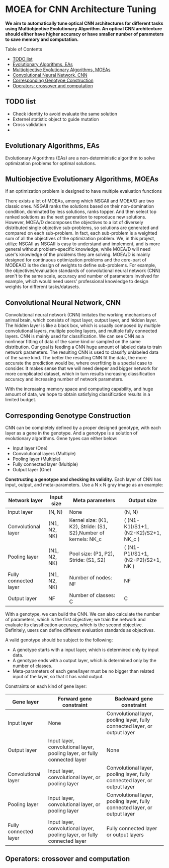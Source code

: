 # MOEA for CNN Architecture Tuning

__We aim to automatically tune optical CNN architectures for different tasks using Multiobjective Evolutionary Algorithm. An optical CNN architecture should either have higher accuracy or have smaller number of parameters to save memory and computation.__

Table of Contents
* [TODO list](#todo-list)
* [Evolutionary Algorithms, EAs](#evolutionary-algorithms--eas)
* [Multiobjective Evolutionary Algorithms, MOEAs](#multiobjective-evolutionary-algorithms--moeas)
* [Convolutional Neural Network, CNN](#convolutional-neural-network--cnn)
* [Corresponding Genotype Construction](#corresponding-genotype-construction)
* [Operators: crossover and computation](#operators--crossover-and-computation)

## TODO list
- Check identity to avoid evaluate the same solution
- Externel statistic object to guide mutation
- Cross validation
- 

## Evolutionary Algorithms, EAs
Evolutionary Algorithms (EAs) are a non-deterministic algorithm to solve optimization problems for optimal solutions.

## Multiobjective Evolutionary Algorithms, MOEAs
If an optimization problem is designed to have multiple evaluation functions

There exists a lot of MOEAs, among which NSGAII and MOEA/D are two classic ones. NSGAII ranks the solutions based on their non-domination condition, dominated by less solutions, ranks topper. And then select top ranked solutions as the next generation to reproduce new solutions. However, MOEA/D decomposes the objectives to a lot of diversely distributed single objective sub-problems, so solutions are generated and compared on each sub-problem. In fact, each sub-problem is a weighted sum of all the objectives of the optimization problem. We, in this project, utilize NSGAII as NSGAII is easy to understand and implement, and is more general without problem-specific knowledge, while MOEA/D will need user's knowledge of the problems they are solving. MOEA/D is mainly designed for continuous optimization problems and the core-part of MODEA/D is the design of weights to define sub-problems. For example, the objectives/evaluation standards of convolutional neural network (CNN) aren't to the same scale, accuracy and number of parameters involved for example, which would need users' professional knowledge to design weights for different tasks/datasets.

## Convolutional Neural Network, CNN

Convolutional neural network (CNN) imitates the working mechanisms of animal brain, which consists of input layer, output layer, and hidden layer. The hidden layer is like a black box, which is usually composed by multiple convolutional layers, multiple pooling layers, and multiple fully connected layers. CNN is mainly used for classification. We can see CNN as a nonlinear fitting of data of the same kind or sampled on the same distribution. Our goal is feeding a CNN huge amount of labeled data to train network parameters. The resulting CNN is used to classify unlabeled data of the same kind. The better the resulting CNN fit the data, the more accurate the prediction would be, where overfitting is a special case to consider. It makes sense that we will need deeper and bigger network for more complicated dataset, which in turn results increasing classification accuracy and increasing number of network parameters.

With the increasing memory space and computing capability, and huge amount of data, we hope to obtain satisfying classification results in a limited budget.

## Corresponding Genotype Construction
CNN can be completely defined by a proper designed genotype, with each layer as a gene in the genotype. And a genotype is a solution of evolutionary algorithms. Gene types can either below:

- Input layer (One)
- Convolutional layers (Multiple)
- Pooling layer (Multiple)
- Fully connected layer (Multiple)
- Output layer (One)

__Constructing a genotype and checking its validity.__ Each layer of CNN has input, output, and meta-parameters. Use a N x N gray image as an example:

Network layer|Input size|Meta parameters|Output size
---|---|---|---
Input layer|(N, N)|None|(N, N)
Convolutional layer|(N1, N2, NK)|Kernel size: (K1, K2), Stride: (S1, S2),Number of kernels: NK_c|( (N1-K1)/S1+1, (N2-K2)/S2+1, NK_c )
Pooling layer|(N1, N2, NK)|Pool size: (P1, P2), Stride: (S1, S2)|( (N1-P1)/S1+1, (N2-P2)/S2+1, NK )
Fully connected layer|(N1, N2, NK)|Number of nodes: NF|NF
Output layer|NF|Number of classes: C|C

With a genotype, we can build the CNN. We can also calculate the number of parameters, which is the first objective; we train the network and evaluate its classification accuracy, which is the second objective. Definitely, users can define different evaluation standards as objectives.

A valid genotype should be subject to the following:

- A genotype starts with a input layer, which is determined only by input data.
- A genotype ends with a output layer, which is determined only by the number of classes.
- Meta-parameters of each gene/layer must be no bigger than related input of the layer, so that it has valid output.

Constraints on each kind of gene layer:

Gene layer| Forward gene constraint| Backward gene constraint
---|---|---
Input layer| None| Convolutional layer, pooling layer, fully connected layer, or output layer
Output layer|  Input layer, convolutional layer, pooling layer, or fully connected layer| None
Convolutional layer| Input layer, convolutional layer, or pooling layer| Convolutional layer, pooling layer, fully connected layer, or output layer
Pooling layer| Input layer, convolutional layer, or pooling layer| Convolutional layer, pooling layer, fully connected layer, or output layer
Fully connected layer| Input layer, convolutional layer, pooling layer, or fully connected layer| Fully connected layer or output layers


## Operators: crossover and computation


